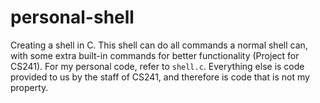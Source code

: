 # personal-shell
Creating a shell in C. This shell can do all commands a normal shell can, with some extra built-in commands for better functionality (Project for CS241). For my personal code, refer to `shell.c`. Everything else is code provided to us by the staff of CS241, and therefore is code that is not my property.
